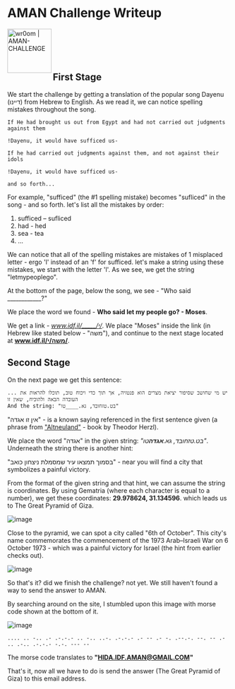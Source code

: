 # AMAN Challenge Writeup

[<img align="left" alt="wr0om | AMAN-CHALLENGE" width="100px" src="https://upload.wikimedia.org/wikipedia/commons/6/68/AmanLogo.svg" />](https://www.idf.il/%D7%90%D7%AA%D7%A8%D7%99%D7%9D/%D7%90%D7%92%D7%A3-%D7%94%D7%9E%D7%95%D7%93%D7%99%D7%A2%D7%99%D7%9F/2021/%D7%97%D7%99%D7%93%D7%AA-%D7%9E%D7%95%D7%93%D7%99%D7%A2%D7%99%D7%9F-%D7%90%D7%9E%D7%9F-%D7%A4%D7%A1%D7%97-%D7%90%D7%AA%D7%92%D7%A8-%D7%A6%D7%94%D7%9C-%D7%97%D7%99%D7%93%D7%94/)
<br/><br/><br/><br/>

## First Stage
We start the challenge by getting a translation of the popular song Dayenu (דיינו) from Hebrew to English.
As we read it, we can notice spelling mistakes throughout the song.

```
If He had brought us out from Egypt and had not carried out judgments against them

!Dayenu, it would have sufficed us-

If he had carried out judgments against them, and not against their idols

!Dayenu, it would have sufficed us-

and so forth...
```
For example, "sufficed" (the #1 spelling mistake) becomes "sufliced" in the song - and so forth.
let's list all the mistakes by order:
1. sufficed – sufliced
2. had - hed
3. sea - tea
4. ...

We can notice that all of the spelling mistakes are mistakes of 1 misplaced letter - ergo 'l' instead of an 'f' for sufficed.
let's make a string using these mistakes, we start with the letter 'l'.
As we see, we get the string "letmypeoplego".

At the bottom of the page, below the song, we see - "Who said ____________?"

We place the word we found - **Who said let my people go? - Moses**.

We get a link - _www.idf.il/_____/י/_.
We place "Moses" inside the link (in Hebrew like stated below - "משה"),
and continue to the next stage located at **www.idf.il/משה/י/**.

## Second Stage
On the next page we get this sentence:
```
... יש מי שחושב שסיפור יציאת מצרים הוא פנטזיה, אך תוך כדי ויכוח טוב, תוכלו להראות את העובדה הבאה ולהוכיח, שאין זו
And the string: "בט.טזחובד, גא.____טו"
```

"אין זו אגדה" - is a known saying referenced in the first sentence given (a phrase from ["Altneuland"](https://en.wikipedia.org/wiki/The_Old_New_Land) - book by Theodor Herzl).

We place the word "אגדה" in the given string: *"בט.טזחובד, גא.**אגדה**טו"*.
Underneath the string there is another hint: 

"בסמוך תמצאו עיר שמסמלת ניצחון כואב" - near you will find a city that symbolizes a painful victory.

From the format of the given string and that hint, we can assume the string is coordinates.
By using Gematria (where each character is equal to a number), we get these coordinates: **29.978624, 31.134596**.
which leads us to The Great Pyramid of Giza.

![image](https://user-images.githubusercontent.com/59180254/112946982-df94c180-913e-11eb-861d-bde497257d19.png)

Close to the pyramid, we can spot a city called "6th of October".
This city's name commemorates the commencement of the 1973 Arab–Israeli War on 6 October 1973 - which was a painful victory for Israel (the hint from earlier checks out).

![image](https://user-images.githubusercontent.com/59180254/112949244-ae69c080-9141-11eb-8b5f-86b7b2afc56a.png)

So that's it? did we finish the challenge? not yet.
We still haven't found a way to send the answer to AMAN.

By searching around on the site, I stumbled upon this image with morse code shown at the bottom of it.

![image](https://user-images.githubusercontent.com/59180254/112947546-9729d380-913f-11eb-960b-060f04d01154.png)

```.... .. -.. .- .-.-.- .. -.. ..-. .-.-.- .- -- .- -. .--.-. --. -- .- .. .-.. .-.-.- -.-. --- --```

The morse code translates to **"HIDA.IDF.AMAN@GMAIL.COM"**

That's it, now all we have to do is send the answer (The Great Pyramid of Giza) to this email address.
